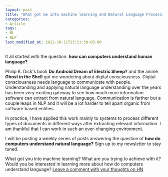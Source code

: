 ```yaml
---
layout: post
title: "What got me into machine learning and Natural Language Processing (NLP)?"
categories:
- Article
tags:
- ML
- NLP
last_modified_at: 2022-10-11T23:21:30-05:00
---
```


It all started with the question: **how can computers understand human language?**

Philip K. Dick's book **Do Android Dream of Electric Sheep?** and the anime **Ghost in the Shell** got me wondering about digital consciousness. Digital consciousness needs language to communicate with people.
Understanding and applying natural language understanding over the years has been very exciting gateway to see how much more information software can extract from natural language. Communication is farther but a couple leaps in NLP and it will be a lot harder to tell apart organic from software based entities.

In practice, I have applied this work mainly to systems to process different types of documents in different ways after extracting relevant information. I am thankful that I can work in such an ever-changing environment.

I will be posting a weekly series of posts answering the question of **how do computers understand natural language?** Sign up to my newsletter to stay tuned.

What got you into machine learning? What are you trying to achieve with it? Would you be interested in learning more about how do computers understand language? [Leave a comment with your thoughts on HN](https://news.ycombinator.com/item?id=33169383) 